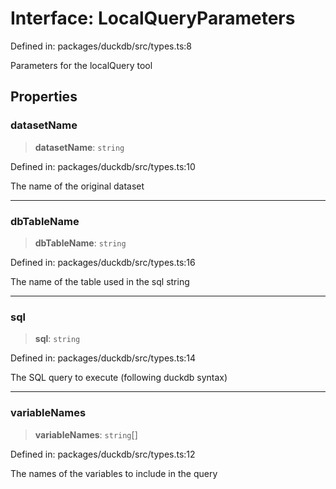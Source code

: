 # Interface: LocalQueryParameters

Defined in: packages/duckdb/src/types.ts:8

Parameters for the localQuery tool

## Properties

### datasetName

> **datasetName**: `string`

Defined in: packages/duckdb/src/types.ts:10

The name of the original dataset

***

### dbTableName

> **dbTableName**: `string`

Defined in: packages/duckdb/src/types.ts:16

The name of the table used in the sql string

***

### sql

> **sql**: `string`

Defined in: packages/duckdb/src/types.ts:14

The SQL query to execute (following duckdb syntax)

***

### variableNames

> **variableNames**: `string`[]

Defined in: packages/duckdb/src/types.ts:12

The names of the variables to include in the query

